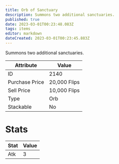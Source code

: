 ```yaml
---
title: Orb of Sanctuary
description: Summons two additional sanctuaries.
published: true
date: 2023-03-01T00:23:48.083Z
tags: items
editor: markdown
dateCreated: 2023-03-01T00:23:45.883Z
---
```


Summons two additional sanctuaries.

|Attribute|Value|
|-|-|
|ID|2140|
|Purchase Price|20,000 Flips|
|Sell Price|10,000 Flips|
|Type|Orb|
|Stackable|No|

# Stats
|Stat|Value|
|-|-|
|Atk|3|
